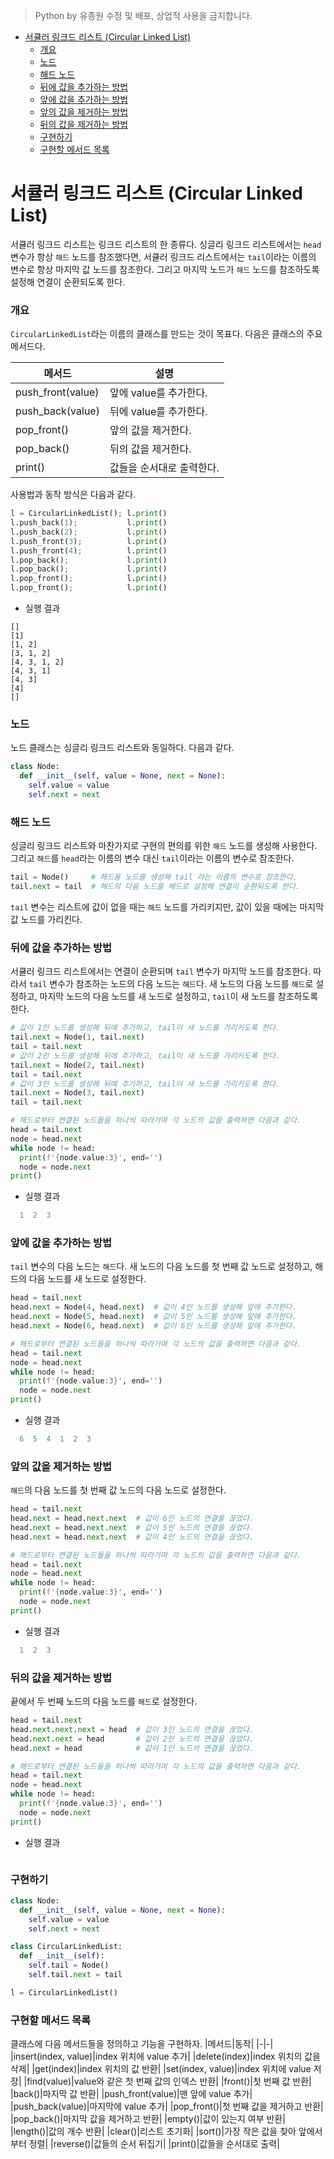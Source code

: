 > Python by 유종원
> 수정 및 배포, 상업적 사용을 금지합니다.

<!-- @import "[TOC]" {cmd="toc" depthFrom=1 depthTo=6 orderedList=false} -->

<!-- code_chunk_output -->

- [서큘러 링크드 리스트 (Circular Linked List)](#서큘러-링크드-리스트-circular-linked-list)
    - [개요](#개요)
    - [노드](#노드)
    - [해드 노드](#해드-노드)
    - [뒤에 값을 추가하는 방법](#뒤에-값을-추가하는-방법)
    - [앞에 값을 추가하는 방법](#앞에-값을-추가하는-방법)
    - [앞의 값을 제거하는 방법](#앞의-값을-제거하는-방법)
    - [뒤의 값을 제거하는 방법](#뒤의-값을-제거하는-방법)
    - [구현하기](#구현하기)
    - [구현할 메서드 목록](#구현할-메서드-목록)

<!-- /code_chunk_output -->

# 서큘러 링크드 리스트 (Circular Linked List)
서큘러 링크드 리스트는 링크드 리스트의 한 종류다. 싱글리 링크드 리스트에서는 `head` 변수가 항상 `해드` 노드를 참조했다면, 서큘러 링크드 리스트에서는 `tail`이라는 이름의 변수로 항상 마지막 값 노드를 참조한다. 그리고 마지막 노드가 `해드` 노드를 참조하도록 설정해 연결이 순환되도록 한다.

### 개요
`CircularLinkedList`라는 이름의 클래스를 만드는 것이 목표다. 다음은 클래스의 주요 메서드다.

|메서드|설명|
|-|-|
|push_front(value)|앞에 value를 추가한다.|
|push_back(value)|뒤에 value를 추가한다.|
|pop_front()|앞의 값을 제거한다.|
|pop_back()|뒤의 값을 제거한다.|
|print()|값들을 순서대로 출력한다.|

사용법과 동작 방식은 다음과 같다.
```py
l = CircularLinkedList(); l.print()
l.push_back(1);           l.print()
l.push_back(2);           l.print()
l.push_front(3);          l.print()
l.push_front(4);          l.print()
l.pop_back();             l.print()
l.pop_back();             l.print()
l.pop_front();            l.print()
l.pop_front();            l.print()
```
* 실행 결과
```
[]
[1]
[1, 2]
[3, 1, 2]
[4, 3, 1, 2]
[4, 3, 1]
[4, 3]
[4]
[]

```

### 노드
노드 클래스는 싱글리 링크드 리스트와 동일하다. 다음과 같다.
```py
class Node:
  def __init__(self, value = None, next = None):
    self.value = value
    self.next = next
```

### 해드 노드
싱글리 링크드 리스트와 마찬가지로 구현의 편의를 위한 `해드` 노드를 생성해 사용한다. 그리고 `해드`를 `head`라는 이름의 변수 대신 `tail`이라는 이름의 변수로 참조한다.
```py
tail = Node()     # 해드용 노드를 생성해 tail 라는 이름의 변수로 참조한다.
tail.next = tail  # 해드의 다음 노드를 해드로 설정해 연결이 순환되도록 한다.
```
`tail` 변수는 리스트에 값이 없을 때는 `해드` 노드를 가리키지만, 값이 있을 때에는 마지막 값 노드를 가리킨다.

### 뒤에 값을 추가하는 방법
서큘러 링크드 리스트에서는 연결이 순환되며 `tail` 변수가 마지막 노드를 참조한다. 따라서 `tail` 변수가 참조하는 노드의 다음 노드는 `해드`다. 새 노드의 다음 노드를 `해드`로 설정하고, 마지막 노드의 다음 노드를 새 노드로 설정하고, `tail`이 새 노드를 참조하도록 한다.
```py
# 값이 1인 노드를 생성해 뒤에 추가하고, tail이 새 노드를 가리키도록 한다.
tail.next = Node(1, tail.next)
tail = tail.next
# 값이 2인 노드를 생성해 뒤에 추가하고, tail이 새 노드를 가리키도록 한다.
tail.next = Node(2, tail.next)
tail = tail.next
# 값이 3인 노드를 생성해 뒤에 추가하고, tail이 새 노드를 가리키도록 한다.
tail.next = Node(3, tail.next)
tail = tail.next

# 해드로부터 연결된 노드들을 하나씩 따라가며 각 노드의 값을 출력하면 다음과 같다.
head = tail.next
node = head.next
while node != head:
  print(f'{node.value:3}', end='')
  node = node.next
print()
```
* 실행 결과
```py
  1  2  3

```

### 앞에 값을 추가하는 방법
`tail` 변수의 다음 노드는 `해드`다. 새 노드의 다음 노드를 첫 번째 값 노드로 설정하고, 해드의 다음 노드를 새 노드로 설정한다.
```py
head = tail.next
head.next = Node(4, head.next)  # 값이 4인 노드를 생성해 앞에 추가한다.
head.next = Node(5, head.next)  # 값이 5인 노드를 생성해 앞에 추가한다.
head.next = Node(6, head.next)  # 값이 6인 노드를 생성해 앞에 추가한다.

# 해드로부터 연결된 노드들을 하나씩 따라가며 각 노드의 값을 출력하면 다음과 같다.
head = tail.next
node = head.next
while node != head:
  print(f'{node.value:3}', end='')
  node = node.next
print()
```
* 실행 결과
```py
  6  5  4  1  2  3

```

### 앞의 값을 제거하는 방법
`해드`의 다음 노드를 첫 번째 값 노드의 다음 노드로 설정한다.
```py
head = tail.next
head.next = head.next.next  # 값이 6인 노드의 연결을 끊었다.
head.next = head.next.next  # 값이 5인 노드의 연결을 끊었다.
head.next = head.next.next  # 값이 4인 노드의 연결을 끊었다.

# 해드로부터 연결된 노드들을 하나씩 따라가며 각 노드의 값을 출력하면 다음과 같다.
head = tail.next
node = head.next
while node != head:
  print(f'{node.value:3}', end='')
  node = node.next
print()
```
* 실행 결과
```py
  1  2  3

```

### 뒤의 값을 제거하는 방법
끝에서 두 번째 노드의 다음 노드를 `해드`로 설정한다.
```py
head = tail.next
head.next.next.next = head  # 값이 3인 노드의 연결을 끊었다.
head.next.next = head       # 값이 2인 노드의 연결을 끊었다.
head.next = head            # 값이 1인 노드의 연결을 끊었다.

# 해드로부터 연결된 노드들을 하나씩 따라가며 각 노드의 값을 출력하면 다음과 같다.
head = tail.next
node = head.next
while node != head:
  print(f'{node.value:3}', end='')
  node = node.next
print()
```
* 실행 결과
```py

```

### 구현하기
```py
class Node:
  def __init__(self, value = None, next = None):
    self.value = value
    self.next = next

class CircularLinkedList:
  def __init__(self):
    self.tail = Node()
    self.tail.next = tail

l = CircularLinkedList()
```

### 구현할 메서드 목록
클래스에 다음 메서드들을 정의하고 기능을 구현하자.
|메서드|동작|
|-|-|
|insert(index, value)|index 위치에 value 추가|
|delete(index)|index 위치의 값을 삭제|
|get(index)|index 위치의 값 반환|
|set(index, value)|index 위치에 value 저장|
|find(value)|value와 같은 첫 번째 값의 인덱스 반환|
|front()|첫 번째 값 반환|
|back()|마지막 값 반환|
|push_front(value)|맨 앞에 value 추가|
|push_back(value)|마지막에 value 추가|
|pop_front()|첫 번째 값을 제거하고 반환|
|pop_back()|마지막 값을 제거하고 반환|
|empty()|값이 있는지 여부 반환|
|length()|값의 개수 반환|
|clear()|리스트 초기화|
|sort()|가장 작은 값을 찾아 앞에서부터 정렬|
|reverse()|값들의 순서 뒤집기|
|print()|값들을 순서대로 출력|
